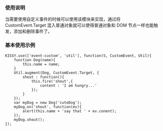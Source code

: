 ### 使用说明

当需要使用自定义事件的时候可以使用该模块来实现，通过将 CustomEvent.Target 混入普通对象就可以使得普通对象和 DOM 节点一样也能触发，添加和删除事件了。

### 基本使用示例

```
KISSY.use(['event-custom', 'util'], function(S, CustomEvent, Util){
	function Dog(name){
        this.name = name;
    }
    Util.augment(Dog, CustomEvent.Target, {
        shout : function(){
            this.fire('shout',{
                content : 'I am hungry...'
            });
        }
    });
    var myDog = new Dog('cuteDog');
    myDog.on('shout', function(ev){
        alert(this.name + 'say that ' + ev.conent);
    });
    myDog.shout();
});
```